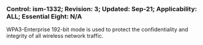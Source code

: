 ### Control: ism-1332; Revision: 3; Updated: Sep-21; Applicability: ALL; Essential Eight: N/A
<p>WPA3-Enterprise 192-bit mode is used to protect the confidentiality and integrity of all wireless network traffic.</p>